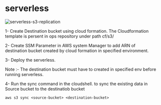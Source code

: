 # serverless

![serverless-s3-replication](https://github.com/Kuldeep12378956/serverless/assets/154441092/960b17d5-3384-46e7-ab70-caaa86d5097d)

1- Create Destination bucket using cloud formation. The Cloudformation template is persent in ops repository under path cf/s3/


2- Create SSM Parameter in AWS system Manager to add ARN of destination bucket created by cloud formation in specified environment.


3- Deploy the serverless.

Note :- The destination bucket must have to created in specified env before running serverless.


4- Run the sync command in the cloudshell. to sync the existing data in Source bucket to the destinatiob bucket

```
aws s3 sync <source-bucket> <destination-bucket>
```
